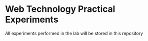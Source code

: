 # Web Technology Practical Experiments 

All experiments performed in the lab will be stored in this repository 
